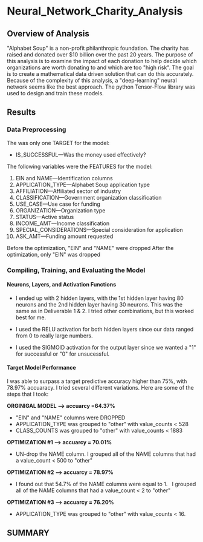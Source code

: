 # Neural_Network_Charity_Analysis

## Overview of Analysis
"Alphabet Soup" is a non-profit philanthropic foundation. The charity has raised and donated over $10 billion over the past 20 years.  The purpose of this analysis is to examine the impact of each donation to help decide which organizations are worth donating to and which are too "high risk".  The goal is to create a mathematical data driven solution that can do this accurately.  Because of the complexity of this analysis, a "deep-learning" neural network seems like the best approach. The python Tensor-Flow library was used to design and train these models.

## Results
### <b> Data Preprocessing </b>
The was only one TARGET for the model: 
* IS_SUCCESSFUL—Was the money used effectively?

The following variables were the FEATURES for the model: 
1. EIN and NAME—Identification columns
2. APPLICATION_TYPE—Alphabet Soup application type
3. AFFILIATION—Affiliated sector of industry
4. CLASSIFICATION—Government organization classification
5. USE_CASE—Use case for funding
6. ORGANIZATION—Organization type
7. STATUS—Active status
8. INCOME_AMT—Income classification
9. SPECIAL_CONSIDERATIONS—Special consideration for application
10. ASK_AMT—Funding amount requested

Before the optimization, "EIN" and "NAME" were dropped
After the optimization, only "EIN" was dropped
    
### <b> Compiling, Training, and Evaluating the Model </b> <br> 

#### Neurons, Layers, and Activation Functions
* I ended up with 2  hidden layers, with the 1st hidden layer having 80 neurons and the 2nd hidden layer having 30 neurons. This was the same as in Deliverable 1 & 2. I tried other combinations, but this worked best for me.
  
* I used the RELU activation for both hidden layers since our data ranged from 0 to really large numbers.
  
* I used the SIGMOID activation for the output layer since we wanted a "1" for successful or "0" for unsucessful.

#### <b>Target Model Performance</b>

I was able to surpass a target predictive accuracy higher than 75%, with 78.97% accuaracy.  I tried several different variations. Here are some of the steps that I took:

<b>ORGINIGAL MODEL --> accuarcy =64.37% </b>
   *  "EIN" and "NAME" columns were DROPPED
   *  APPLICATION_TYPE was grouped to "other" with value_counts < 528
   *  CLASS_COUNTS was grouped to "other" with value_counts < 1883
  
<b> OPTIMIZATION #1 --> accuarcy = 70.01%   </b>
   * UN-drop the NAME column. I grouped all of the NAME columns that had a value_count < 500 to "other"<br>
  
<b> OPTIMIZATION #2 --> accuarcy = 78.97%   </b>
* I found out that 54.7% of the NAME columns were equal to 1. &nbsp;  I grouped all of the NAME columns that had a value_count < 2 to "other"


<b> OPTIMIZATION #3 --> accuarcy = 76.20%   </b>

* APPLICATION_TYPE was grouped to "other" with value_counts < 16. 


## SUMMARY
